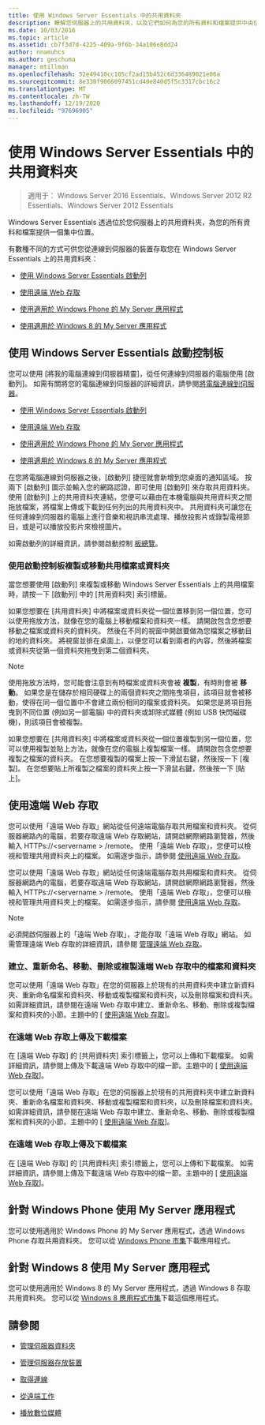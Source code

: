 ```yaml
---
title: 使用 Windows Server Essentials 中的共用資料夾
description: 瞭解您伺服器上的共用資料夾，以及它們如何為您的所有資料和檔案提供中央位置。
ms.date: 10/03/2016
ms.topic: article
ms.assetid: cb7f3d7d-4225-409a-9f6b-34a106e8dd24
author: nnamuhcs
ms.author: geschuma
manager: mtillman
ms.openlocfilehash: 52e49410cc105cf2ad15b452c6d336489021e06a
ms.sourcegitcommit: 8e330f9066097451cd40e840d5f5c3317cbc16c2
ms.translationtype: MT
ms.contentlocale: zh-TW
ms.lasthandoff: 12/19/2020
ms.locfileid: "97696905"
---
```

# <a name="use-shared-folders-in-windows-server-essentials"></a>使用 Windows Server Essentials 中的共用資料夾

>適用于： Windows Server 2016 Essentials、Windows Server 2012 R2 Essentials、Windows Server 2012 Essentials

 Windows Server Essentials 透過位於您伺服器上的共用資料夾，為您的所有資料和檔案提供一個集中位置。

 有數種不同的方式可供您從連線到伺服器的裝置存取您在 Windows Server Essentials 上的共用資料夾：


-   [使用 Windows Server Essentials 啟動列](Use-Shared-Folders-in-Windows-Server-Essentials.md#BKMK_UsingLaunchpad)

-   [使用遠端 Web 存取](Use-Shared-Folders-in-Windows-Server-Essentials.md#BKMK_UsingRWA)

-   [使用適用於 Windows Phone 的 My Server 應用程式](Use-Shared-Folders-in-Windows-Server-Essentials.md#BKMK_Phone)

-   [使用適用於 Windows 8 的 My Server 應用程式](Use-Shared-Folders-in-Windows-Server-Essentials.md#BKMK_App)

##  <a name="using-the-windows-server-essentials-launchpad"></a><a name="BKMK_UsingLaunchpad"></a> 使用 Windows Server Essentials 啟動控制板
 您可以使用 [將我的電腦連線到伺服器精靈]，從任何連線到伺服器的電腦使用 [啟動列]。 如需有關將您的電腦連線到伺服器的詳細資訊，請參閱[將電腦連線到伺服器](Get-Connected-in-Windows-Server-Essentials.md#BKMK_9)。

-   [使用 Windows Server Essentials 啟動列](../use/Use-Shared-Folders-in-Windows-Server-Essentials.md#BKMK_UsingLaunchpad)

-   [使用遠端 Web 存取](../use/Use-Shared-Folders-in-Windows-Server-Essentials.md#BKMK_UsingRWA)

-   [使用適用於 Windows Phone 的 My Server 應用程式](../use/Use-Shared-Folders-in-Windows-Server-Essentials.md#BKMK_Phone)

-   [使用適用於 Windows 8 的 My Server 應用程式](../use/Use-Shared-Folders-in-Windows-Server-Essentials.md#BKMK_App)

 在您將電腦連線到伺服器之後，[啟動列] 捷徑就會新增到您桌面的通知區域。 按兩下 [啟動列] 圖示並輸入您的網路認證，即可使用 [啟動列] 來存取共用資料夾。 使用 [啟動列] 上的共用資料夾連結，您便可以藉由在本機電腦與共用資料夾之間拖放檔案，將檔案上傳或下載到任何列出的共用資料夾中。 共用資料夾可讓您在任何連線到伺服器的電腦上進行音樂和視訊串流處理、播放投影片或錄製電視節目，或是可以播放投影片來檢視圖片。

 如需啟動列的詳細資訊，請參閱啟動控制 [板總覽](../manage/Overview-of-the-Launchpad-in-Windows-Server-Essentials.md)。

###  <a name="copy-or-move-shared-files-or-folders-using-the-launchpad"></a><a name="BKMK_Launchpad"></a> 使用啟動控制板複製或移動共用檔案或資料夾
 當您想要使用 [啟動列] 來複製或移動 Windows Server Essentials 上的共用檔案時，請按一下 [啟動列] 中的 [共用資料夾] 索引標籤。

 如果您想要在 [共用資料夾] 中將檔案或資料夾從一個位置移到另一個位置，您可以使用拖放方法，就像在您的電腦上移動檔案和資料夾一樣。 請開啟包含您想要移動之檔案或資料夾的資料夾。 然後在不同的視窗中開啟要做為您檔案之移動目的地的資料夾。 將視窗並排在桌面上，以便您可以看到兩者的內容，然後將檔案或資料夾從第一個資料夾拖曳到第二個資料夾。

> [!NOTE]
>  使用拖放方法時，您可能會注意到有時檔案或資料夾會被 **複製**，有時則會被 **移動**。 如果您是在儲存於相同硬碟上的兩個資料夾之間拖曳項目，該項目就會被移動，使得在同一個位置中不會建立兩份相同的檔案或資料夾。 如果您是將項目拖曳到不同位置 (例如另一部電腦) 中的資料夾或卸除式媒體 (例如 USB 快閃磁碟機)，則該項目會被複製。

 如果您想要在 [共用資料夾] 中將檔案或資料夾從一個位置複製到另一個位置，您可以使用複製並貼上方法，就像在您的電腦上複製檔案一樣。 請開啟包含您想要複製之檔案的資料夾。 在您想要複製的檔案上按一下滑鼠右鍵，然後按一下 [複製]。 在您想要貼上所複製之檔案的資料夾上按一下滑鼠右鍵，然後按一下 [貼上]。

##  <a name="using-remote-web-access"></a><a name="BKMK_UsingRWA"></a> 使用遠端 Web 存取

 您可以使用「遠端 Web 存取」網站從任何遠端電腦存取共用檔案和資料夾。 從伺服器網路內的電腦，若要存取遠端 Web 存取網站，請開啟網際網路瀏覽器，然後輸入 HTTPs://<servername \> /remote。 使用「遠端 Web 存取」，您便可以檢視和管理共用資料夾上的檔案。 如需逐步指示，請參閱 [使用遠端 Web 存取](Use-Remote-Web-Access-in-Windows-Server-Essentials.md)。

 您可以使用「遠端 Web 存取」網站從任何遠端電腦存取共用檔案和資料夾。 從伺服器網路內的電腦，若要存取遠端 Web 存取網站，請開啟網際網路瀏覽器，然後輸入 HTTPs://<servername \> /remote。 使用「遠端 Web 存取」，您便可以檢視和管理共用資料夾上的檔案。 如需逐步指示，請參閱 [使用遠端 Web 存取](../use/Use-Remote-Web-Access-in-Windows-Server-Essentials.md)。


> [!NOTE]
>  必須開啟伺服器上的「遠端 Web 存取」，才能存取「遠端 Web 存取」網站。 如需管理遠端 Web 存取的詳細資訊，請參閱 [管理遠端 Web 存取](../manage/Manage-Remote-Web-Access-in-Windows-Server-Essentials.md)。

###  <a name="create-rename-move-delete-or-copy-files-and-folders-in-remote-web-access"></a><a name="BKMK_2"></a> 建立、重新命名、移動、刪除或複製遠端 Web 存取中的檔案和資料夾

 您可以使用「遠端 Web 存取」在您的伺服器上於現有的共用資料夾中建立新資料夾、重新命名檔案和資料夾、移動或複製檔案和資料夾，以及刪除檔案和資料夾。 如需詳細資訊，請參閱在遠端 Web 存取中建立、重新命名、移動、刪除或複製檔案和資料夾的小節。主題中的 [ [使用遠端 Web 存取](Use-Remote-Web-Access-in-Windows-Server-Essentials.md)]。

###  <a name="upload-and-download-files-in-remote-web-access"></a><a name="BKMK_3"></a> 在遠端 Web 存取上傳及下載檔案
 在 [遠端 Web 存取] 的 [共用資料夾] 索引標籤上，您可以上傳和下載檔案。 如需詳細資訊，請參閱上傳及下載遠端 Web 存取中的檔一節。主題中的 [ [使用遠端 Web 存取](Use-Remote-Web-Access-in-Windows-Server-Essentials.md)]。

 您可以使用「遠端 Web 存取」在您的伺服器上於現有的共用資料夾中建立新資料夾、重新命名檔案和資料夾、移動或複製檔案和資料夾，以及刪除檔案和資料夾。 如需詳細資訊，請參閱在遠端 Web 存取中建立、重新命名、移動、刪除或複製檔案和資料夾的小節。主題中的 [ [使用遠端 Web 存取](../use/Use-Remote-Web-Access-in-Windows-Server-Essentials.md)]。

###  <a name="upload-and-download-files-in-remote-web-access"></a><a name="BKMK_3"></a> 在遠端 Web 存取上傳及下載檔案
 在 [遠端 Web 存取] 的 [共用資料夾] 索引標籤上，您可以上傳和下載檔案。 如需詳細資訊，請參閱上傳及下載遠端 Web 存取中的檔一節。主題中的 [ [使用遠端 Web 存取](../use/Use-Remote-Web-Access-in-Windows-Server-Essentials.md)]。


##  <a name="using-my-server-app-for-windows-phone"></a><a name="BKMK_Phone"></a> 針對 Windows Phone 使用 My Server 應用程式
 您可以使用適用於 Windows Phone 的 My Server 應用程式，透過 Windows Phone 存取共用資料夾。 您可以從 [Windows Phone 市集](http://www.windowsphone.com/apps/6c2f98d5-6fcf-4e1d-b8b1-cde62ea1a94a)下載應用程式。

##  <a name="using-my-server-app-for-windows-8"></a><a name="BKMK_App"></a> 針對 Windows 8 使用 My Server 應用程式
 您可以使用適用於 Windows 8 的 My Server 應用程式，透過 Windows 8 存取共用資料夾。 您可以從 [Windows 8 應用程式市集](https://windows.microsoft.com/windows-8/apps)下載這個應用程式。

## <a name="see-also"></a>請參閱

-   [管理伺服器資料夾](../manage/Manage-Server-Folders-in-Windows-Server-Essentials.md)

-   [管理伺服器存放裝置](../manage/Manage-Server-Storage-in-Windows-Server-Essentials.md)

-   [取得連線](Get-Connected-in-Windows-Server-Essentials.md)

-   [從遠端工作](Work-Remotely-in-Windows-Server-Essentials.md)

-   [播放數位媒體](Play-Digital-Media-in-Windows-Server-Essentials.md)

